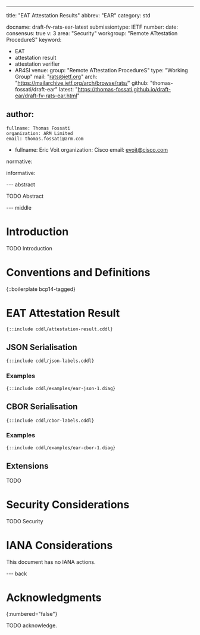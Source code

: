 ---
title: "EAT Attestation Results"
abbrev: "EAR"
category: std

docname: draft-fv-rats-ear-latest
submissiontype: IETF
number:
date:
consensus: true
v: 3
area: "Security"
workgroup: "Remote ATtestation ProcedureS"
keyword:
 - EAT
 - attestation result
 - attestation verifier
 - AR4SI
venue:
  group: "Remote ATtestation ProcedureS"
  type: "Working Group"
  mail: "rats@ietf.org"
  arch: "https://mailarchive.ietf.org/arch/browse/rats/"
  github: "thomas-fossati/draft-ear"
  latest: "https://thomas-fossati.github.io/draft-ear/draft-fv-rats-ear.html"

author:
 -
    fullname: Thomas Fossati
    organization: ARM Limited
    email: thomas.fossati@arm.com
 -
    fullname: Eric Voit
    organization: Cisco
    email: evoit@cisco.com

normative:

informative:

--- abstract

TODO Abstract

--- middle

# Introduction

TODO Introduction

# Conventions and Definitions

{::boilerplate bcp14-tagged}

# EAT Attestation Result

~~~cddl
{::include cddl/attestation-result.cddl}
~~~

## JSON Serialisation

~~~cddl
{::include cddl/json-labels.cddl}
~~~

### Examples

~~~cbor-diag
{::include cddl/examples/ear-json-1.diag}
~~~

## CBOR Serialisation

~~~cddl
{::include cddl/cbor-labels.cddl}
~~~

### Examples

~~~cbor-diag
{::include cddl/examples/ear-cbor-1.diag}
~~~

## Extensions

TODO

# Security Considerations

TODO Security

# IANA Considerations

This document has no IANA actions.

--- back

# Acknowledgments
{:numbered="false"}

TODO acknowledge.
